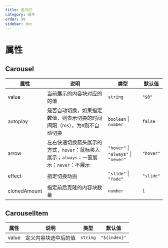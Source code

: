 ```yaml
---
title: 走马灯
category: 组件
order: 99 
sidebar: doc
---
```


# 属性

## Carousel

| 属性 | 说明 | 类型 | 默认值 |
| --- | --- | --- | --- |
| value | 当前展示的内容块对应的的值 | `string` | `"$0"` |
| autoplay | 是否自动切换，如果指定数值，则表示切换的时间间隔（ms），为`0`则不自动切换 | `boolean` &#124; `number` | `false` |
| arrow | 左右快速切换箭头展示的方式，`hover`：鼠标移入展示；`always`：一直展示；`never`：不展示 | `"hover"` &#124; `"always"` &#124; `"never"` | `"hover"` |
| effect | 指定切换动画 | `"slide"` &#124; `"fade"` | `"slide"` |
| clonedAmount | 指定前后克隆的内容块数量 | `number` | `1` |

## CarouselItem

| 属性 | 说明 | 类型 | 默认值 |
| --- | --- | --- | --- |
| value | 定义内容块选中后的值 | `string` | `"${index}"` |
